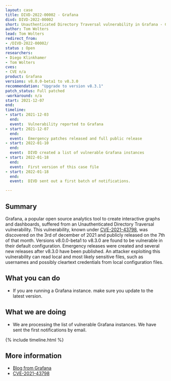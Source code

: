 ```yaml
---
layout: case
title: DIVD-2022-00002 - Grafana
divd: DIVD-2022-00002
short: Unauthenticated Directory Traversal vulnerability in Grafana - CVE-2021-43798
author: Tom Wolters
lead: Tom Wolters
redirect_from:
- /DIVD-2022-00002/
status : Open
researchers:
- Diego Klinkhamer
- Tom Wolters
cves:
- CVE n/a
product: Grafana
versions: v8.0.0-beta1 to v8.3.0
recommendation: "Upgrade to version v8.3.1"
patch_status: Full patched
-workaround: n/a
start: 2021-12-07
end:
timeline:
- start: 2021-12-03
  end:
  event:  Vulnerability reported to Grafana
- start: 2021-12-07
  end:
  event:  Emergency patches released and full public release
- start: 2022-01-10
  end:
  event:  DIVD created a list of vulnerable Grafana instances
- start: 2022-01-18
  end:
  event:  First version of this case file
- start: 2022-01-18
  end:
  event:  DIVD sent out a first batch of notifications.

---
```

## Summary

Grafana, a popular open source analytics tool to create interactive graphs and dashboards, suffered from an Unauthenticated Directory Traversal vulnerability. This vulnerability, known under [CVE-2021-43798](https://cve.mitre.org/cgi-bin/cvename.cgi?name=CVE-2021-43798), was discovered on the 3rd of december of 2021 and publicly released on the 7th of that month. 
Versions v8.0.0-beta1 to v8.3.0 are found to be vulnerable in their default configuration. Emergency releases were created and several new releases after v8.3.0 have been published.
An attacker exploiting this vulnerability can read local and most likely sensitive files, such as usernames and possibly cleartext credentials from local configuration files.

## What you can do

* If you are running a Grafana instance. make sure you update to the latest version. 

## What we are doing

* We are processing the list of vulnerable Grafana instances. We have sent the first notifications by email.

{% include timeline.html %}

## More information
* [Blog from Grafana](https://grafana.com/blog/2021/12/08/an-update-on-0day-cve-2021-43798-grafana-directory-traversal/)
* [CVE-2021-43798](https://cve.mitre.org/cgi-bin/cvename.cgi?name=CVE-2021-43798)
